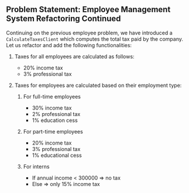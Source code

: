 ## Problem Statement: Employee Management System Refactoring Continued

Continuing on the previous employee problem, we have introduced a `CalculateTaxesClient` which computes the total tax paid by the company. Let us refactor and add the following functionalities:

1. Taxes for all employees are calculated as follows:
   - 20% income tax
   - 3% professional tax

2. Taxes for employees are calculated based on their employment type:
   1. For full-time employees
      - 30% income tax
      - 2% professional tax
      - 1% education cess

   2. For part-time employees
      - 20% income tax
      - 3% professional tax
      - 1% educational cess

   3. For interns
      - If annual income < 300000 => no tax 
      - Else => only 15% income tax